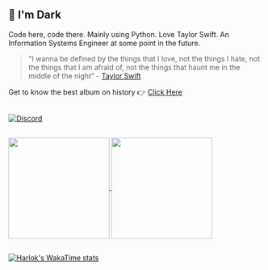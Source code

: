## 👋 I'm Dark
Code here, code there. Mainly using Python. Love Taylor Swift. 
An Information Systems Engineer at some point in the future.

> "I wanna be defined by the things that I love, not the things I hate, not the things that I am afraid of, not the things that haunt me in the middle of the night"
> \- [Taylor Swift](https://open.spotify.com/track/1fzAuUVbzlhZ1lJAx9PtY6?si=c9d101a78ad94190)

Get to know the best album on history 👉 [Click Here](https://open.spotify.com/album/6DEjYFkNZh67HP7R9PSZvv?si=4FvbM6aUTaCdujmQJ9L7hQ)


## 
[![Discord](https://lanyard.cnrad.dev/api/449245847767482379)](https://discord.com/users/449245847767482379) 

##
<a href="https://github.com/anuraghazra/github-readme-stats">
  <img height=200 align="center" src="https://github-readme-stats.vercel.app/api?username=BruhDark&theme=dark&hide_border=true&show_icons=true&hide_rank=true" />
</a>
<a href="https://github.com/anuraghazra/convoychat">
  <img height=200 align="center" src="https://github-readme-stats.vercel.app/api/top-langs?username=BruhDark&theme=dark&layout=donut&hide_border=true&langs_count=8&card_width=320" />
</a>

##
[![Harlok's WakaTime stats](https://github-readme-stats.vercel.app/api/wakatime?username=DarkPy&theme=dark&hide_border=true&layout=compact&range=all_time&show_icons=true)](https://github.com/anuraghazra/github-readme-stats)

<!-- Proudly created with GPRM ( https://gprm.itsvg.in ) -->
